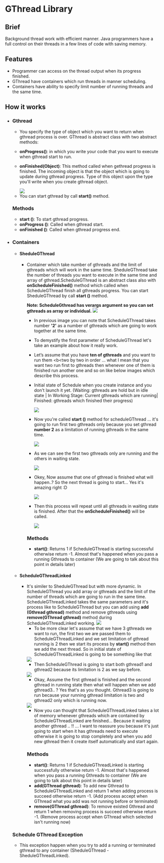 <h1>
GThread Library
</h1>

<h2>
Brief
</h2>

<p>
Background thread work with efficient manner. Java programmers have a full control on their threads in a few lines of code with saving memory.
</p>

<h2>
Features
</h2>
		<ul>
			<li>
			Programmer can access on the thread output when its progress finished.
			</li>
			<li>
			GThread have containers which run threads in manner scheduling.
			</li>
      <li>
      Containers have ability to specify limit number of running threads and the same time.
      </li>
		</ul>

<h2>How it works</h2>
	<ul>
		<li>
		<h3>Gthread</h3>
		<ul>
			<li>
				You specify the type of object which you want to return when gthread process is over.
				GThread is abstract class with two abstract methods: </li><li>
        
<b>onProgress()</b>: in which you write your code that you want to execute when gthread start to run.</li><li>
        
<b>onFinished(Object)</B>: This method called when gethread progress is finished. The incoming object is that the object which is going to update during gthread progress.
                                   Type of this object upon the type you'll write when you create gthread object. </li>
                                   
 <img src = "https://i.imgur.com/S9KCsB3.png"/>
 
<li>You can start gthread by call <b>start()</b> method.</li>
</ul>
<h3>Methods</h3>
<ul>
<li>
<b>start ()</b>: To start gthread progress.
</li>
<li>
<b>onProgress ()</b>: Called when gthread start.
</li>
<li>
<b>onFinished ()</b>: Called when gthread progress end.
</li>
</ul>
</li>
     <li>
     <h3>Containers</h3>
     <ul>
     <li>
     <h4>SheduleGThread</h4>
     <ul>
     <li>
     Container which take number of gthreads and the limit of gthreads which will work in the same time. SheduleGThread take the number of threads you want to execute in the same time and array of gthread.ScheduleGThread is an abstract class also with <b>onScheduleFinished()</b> method which called when ScheduleGThread finish all gthreads progress. You can start SheduleGThread by call <b>start ()</b> method.   

<b>Note: ScheduleGthread has verargs argument so you can set gthreads as array or individual.</b>
     <img src="https://i.imgur.com/Cc01G3i.png"/>
     
- In previous image you can note that ScheduleGThread takes number <b>'2'</b> as a number of gthreads which are going to work together at the same time.

- To demystify the first parameter of ScheduleGThread let's take an example about how it really work.

- Let’s assume that you have <b>ten of gthreads</b> and you want to run them <b<two  by two in order</b> ... what I mean that you want two run first to gthreads then whenever one of them is finished run another one and so on like below images which describe this process.

- <p>Initial state of Schedule when you create instance and you don't launch it yet. (Waiting: gthreads are hold but in idle state | In Working Stage: Current gthreads which are running| Finished: gthreads which finished their progress)<p>

  

  <img src= "https://i.imgur.com/BR7pnfB.png"/>


- Now you're called <b>start ()</b> method for scheduleGThread ... it's going to run first two gthreads only because you set gthread <b>number 2</b> as a limitation of running gthreads in the same time.


   <img src= "https://i.imgur.com/ToN7UYe.png"/>


- As we can see the first two gthreads only are running and the others in waiting state.


   <img src= "https://i.imgur.com/NfDPAvJ.png"/>


- Okey, Now assume that one of gthread is finished what will happen..? So the next thread is going to start... Yes it's amazing right :D 


   <img src= "https://i.imgur.com/mzVeXgM.png"/>


- Then this process will repeat until all gthreads in waiting state is finished. After that the <b>onScheduleFinished()</b> will be called.


   <img src="https://i.imgur.com/QicMb32.png"/>
   
<h3>Methods</h3>
<ul>
<li>
<b>start()</b>: Returns 1 if ScheduleGThread is starting successful otherwise return -1. Almost that's happened when you pass a running Gthreads to container (We are going to talk about this point in details later)</n>
</li>
</ul>
</li>
</ul>
</li>
<li>


<h4>ScheduleGThreadLinked</h4>

<ul>
<li>
It's similer to SheduleGThread but with more dynamic. In ScheduleGThread you add array or gthreads and the limit of the number of threads which are going to run in the same time. ScheduleGThreadLinked takes the same parameters and it's process like to ScheduleGThread but you can add using <b>add (Gthread gthread)</b> method and remove gthreads using <b>remove(GThread gthread)</b> method during ScheduleGThreadLinked working.


<img src="https://i.imgur.com/YQAkqnN.png"/>

- To be more clear let's assume that we have 3 gthreads we want to run, the first two we are passed them to ScheduleGThreadLinked and we set limitation of gthread running is 2 then we start its process by <b>start()</b> method then we add the next thread. So in initial state of ScheduleGThreadLinked is going to be something like that

<img src="https://i.imgur.com/wWYadaJ.png"/>

- Then ScheduleGThread is going to start both gthread1 and gthread2 because its limitation is 2 as we say before. 

<img src="https://i.imgur.com/Hj552q7.png"/>

- Okay, Assume the first gthread is finished and the second gthread in running state then what will happen when we add gthread3.. ? Yes that's as you thought. Gthread3 is going to run because your running gthread limitation is two and gthread2 only which is running now.

<img src="https://i.imgur.com/W0pdl29.png"/>

- Now you can thought that ScheduleGThreadLinked takes a lot of memory whenever gthreads which are contained by ScheduleGThreadLinked are finished… Because it waiting another gthread .. !! ... I want to reassure you because it's just going to start when it has gthreads need to execute otherwise it is going to stop completely and when you add new gthread then it create itself automatically and start again. 
</li>
<h3>Methods</h3>
<ul>
<li>
<b>start()</b>: Returns 1 if ScheduleGThreadLinked is starting successfully otherwise return -1. Almost that's happened when you pass a running Gthreads to container (We are going to talk about this point in details later)</n>
</li>
<li>
<b>add(GThread gthread)</b>: To add new Gthread to ScheduleGThreadLinked and return 1 when adding process is succeed otherwise return -1. 
(Add process accept when GThread what you add was not running before or terminated)
</li>
<li>
<b>remove(GThread gthread)</b>: To remove existed Gthread and return 1 when removing process is succeed otherwise return -1. 
(Remove process accept when GThread which selected isn't running now)
</li>
</ul>
</ul>
</ul>
<h3> Schedule GThread Exception </h3>
<ul>
<li>
This exception happen when you try to add a running or terminated gthread to any container (SheduleGThread - SheduleGThreadLinked).
</li>
</ul>

